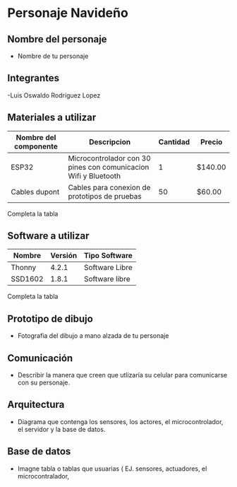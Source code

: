 # Personaje Navideño
## Nombre del personaje
- Nombre de tu personaje
## Integrantes
-Luis Oswaldo Rodríguez Lopez 

## Materiales a utilizar

|Nombre del componente|Descripcion|Cantidad|Precio|
|-|-|-|-|
|ESP32|Microcontrolador con 30 pines con comunicacion Wifi y Bluetooth|1|$140.00|
|Cables dupont|Cables para conexion de prototipos de pruebas|50|$60.00|


Completa la tabla
## Software a utilizar
|Nombre|Versión|Tipo Software|
|-|-|-|
|Thonny|4.2.1|Software Libre|
|SSD1602|1.8.1|Software libre|
Completa la tabla
## Prototipo de dibujo
- Fotografia del dibujo a mano alzada de tu personaje
## Comunicación
- Describir la manera que creen que utlizaría su celular para comunicarse con su personaje.
## Arquitectura
- Diagrama que contenga los sensores, los actores, el microcontrolador, el servidor y la base de datos.
## Base de datos
- Imagne tabla o tablas que usuarias ( EJ. sensores, actuadores, el microcontralador,
